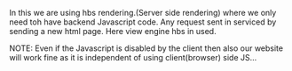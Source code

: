 In this we are using hbs rendering.(Server side rendering)
where we only need toh have backend Javascript code.
Any request sent in serviced by sending a new html page.
Here view engine hbs in used.

NOTE: Even if the Javascript is disabled by the client then also our website will work fine as it is independent of using client(browser) side JS...